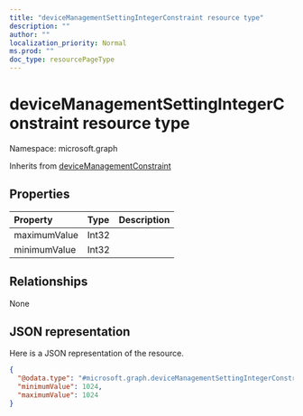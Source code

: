 ```yaml
---
title: "deviceManagementSettingIntegerConstraint resource type"
description: ""
author: ""
localization_priority: Normal
ms.prod: ""
doc_type: resourcePageType
---
```


# deviceManagementSettingIntegerConstraint resource type


Namespace: microsoft.graph




Inherits from [deviceManagementConstraint](../resources/devicemanagementconstraint.md)

## Properties
|Property|Type|Description|
|:---|:---|:---|
|maximumValue|Int32||
|minimumValue|Int32||

## Relationships
None

## JSON representation
Here is a JSON representation of the resource.
<!-- {
  "blockType": "resource",
  "@odata.type": "microsoft.graph.deviceManagementSettingIntegerConstraint"
}
-->
``` json
{
  "@odata.type": "#microsoft.graph.deviceManagementSettingIntegerConstraint",
  "minimumValue": 1024,
  "maximumValue": 1024
}
```

